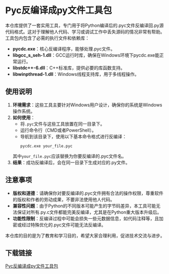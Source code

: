 # Pyc反编译成py文件工具包

本仓库提供了一套实用工具，专门用于将Python编译后的.pyc文件反编译回.py源代码格式。这对于理解他人代码、学习或调试工作中丢失源码的情况非常有帮助。工具包内包含了必需的执行文件和依赖库：

- **pycdc.exe**：核心反编译程序，能够处理.pyc文件。
- **libgcc_s_seh-1.dll**：GCC运行时库，确保在Windows环境下pycdc.exe能正常运行。
- **libstdc++-6.dll**：C++标准库，提供必要的库函数支持。
- **libwinpthread-1.dll**：Windows线程支持库，用于多线程操作。

## 使用说明

1. **环境需求**：这些工具主要针对Windows用户设计，确保你的系统是Windows操作系统。
2. **如何使用**：
   - 将`.pyc`文件与这些工具放置在同一目录下。
   - 运行命令行（CMD或者PowerShell）。
   - 导航到该目录下，使用以下基本命令格式进行反编译：
     ```
     pycdc.exe your_file.pyc
     ```
   其中`your_file.pyc`应该替换为你要反编译的.pyc文件名。
3. **结果**：成功反编译后，会在同一目录下生成对应的.py文件。

## 注意事项

- **版权和道德**：请确保你对要反编译的.pyc文件拥有合法的操作权限，尊重软件的版权和作者的劳动成果，不要非法使用他人代码。
- **兼容性问题**：由于Python的不同版本可能产生的字节码差异，本工具可能无法保证对所有.py.c文件都能完美反编译，尤其是在Python重大版本升级后。
- **功能性限制**：反编译过程中可能会损失一些元数据信息，如代码注释等，且加密或经过特殊优化的.pyc文件可能无法反编译。

本仓库的目的是为了教育和学习目的，希望大家合理利用，促进技术交流与进步。

## 下载链接

[Pyc反编译成py文件工具包](https://pan.quark.cn/s/0fc0915eafbf)